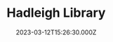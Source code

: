 ---
date: 2023-03-12T15:26:30.000Z
title: Hadleigh Library
latitude: 52.042515
longitude: 0.954681
category: checkin
---